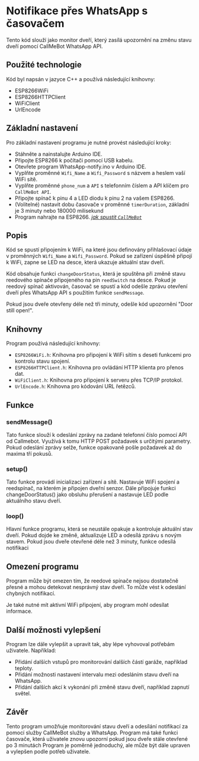 # Notifikace přes WhatsApp s časovačem

Tento kód slouží jako monitor dveří, který zasílá upozornění na změnu stavu dveří pomocí CallMeBot WhatsApp API. 

## Použité technologie

Kód byl napsán v jazyce C++ a používá následující knihovny:
- ESP8266WiFi
- ESP8266HTTPClient
- WiFiClient
- UrlEncode

## Základní nastavení

Pro základní nastavení programu je nutné provést následující kroky:

- Stáhněte a nainstalujte Arduino IDE.
- Připojte ESP8266 k počítači pomocí USB kabelu.
- Otevřete program WhatsApp-notify.ino v Arduino IDE.
- Vyplňte proměnné `Wifi_Name` a `Wifi_Password` s názvem a heslem vaší WiFi sítě.
- Vyplňte proměnné `phone_num` a `API` s telefonním číslem a API klíčem pro `CallMeBot API`.
- Připojte spínač k pinu 4 a LED diodu k pinu 2 na vašem ESP8266.
- (Volitelné) nastavit dobu časovače v proměnné `timerDuration`, základní je 3 minuty nebo 180000 milisekund
- Program nahrajte na ESP8266.
*[jak spustit `CallMeBot`](https://www.callmebot.com/blog/free-api-whatsapp-messages/)*

## Popis 

Kód se spustí připojením k WiFi, na které jsou definovány přihlašovací údaje v proměnných `Wifi_Name` a `Wifi_Password`. Pokud se zařízení úspěšně připojí k WiFi, zapne se LED na desce, která ukazuje aktuální stav dveří. 

Kód obsahuje funkci `changeDoorStatus`, která je spuštěna při změně stavu reedového spínače připojeného na pin `reedSwitch` na desce. Pokud je reedový spínač aktivován, časovač se spustí a kód odešle zprávu otevření dveří přes WhatsApp API s použitím funkce `sendMessage`.

Pokud jsou dveře otevřeny déle než tři minuty, odešle kód upozornění "Door still open!".

## Knihovny
Program používá následující knihovny:
- `ESP8266WiFi.h`: Knihovna pro připojení k WiFi sítím s deseti funkcemi pro kontrolu stavu spojení.
- `ESP8266HTTPClient.h`: Knihovna pro ovládání HTTP klienta pro přenos dat.
- `WiFiClient.h`: Knihovna pro připojení k serveru přes TCP/IP protokol.
- `UrlEncode.h`: Knihovna pro kódování URL řetězců.

## Funkce

### sendMessage()
Tato funkce slouží k odeslání zprávy na zadané telefonní číslo pomocí API od Callmebot. Využívá k tomu HTTP POST požadavek s určitými parametry. Pokud odeslání zprávy selže, funkce opakovaně pošle požadavek až do maxima tří pokusů.

### setup()
Tato funkce provádí inicializaci zařízení a sítě. Nastavuje WiFi spojení a reedspínač, na kterém je připojen dveřní senzor. Dále připojuje funkci changeDoorStatus() jako obsluhu přerušení a nastavuje LED podle aktuálního stavu dveří.

### loop()
Hlavní funkce programu, která se neustále opakuje a kontroluje aktuální stav dveří. Pokud dojde ke změně, aktualizuje LED a odesílá zprávu s novým stavem. Pokud jsou dveře otevřené déle než 3 minuty, funkce odesílá notifikaci

## Omezení programu

Program může být omezen tím, že reedové spínače nejsou dostatečně přesné a mohou detekovat nesprávný stav dveří. To může vést k odeslání chybných notifikací.

Je také nutné mít aktivní WiFi připojení, aby program mohl odesílat informace.

## Další možnosti vylepšení

Program lze dále vylepšit a upravit tak, aby lépe vyhovoval potřebám uživatele. Například:

- Přidání dalších vstupů pro monitorování dalších částí garáže, například teploty.
- Přidání možnosti nastavení intervalu mezi odesláním stavu dveří na WhatsApp.
- Přidání dalších akcí k vykonání při změně stavu dveří, například zapnutí světel.

## Závěr

Tento program umožňuje monitorování stavu dveří a odesílání notifikací za pomocí služby CallMeBot služby a WhatsApp. Program má také funkci časovače, která uživatele znovu upozorní pokud jsou dveře stále otevřené po 3 minutách Program je poměrně jednoduchý, ale může být dále upraven a vylepšen podle potřeb uživatele.